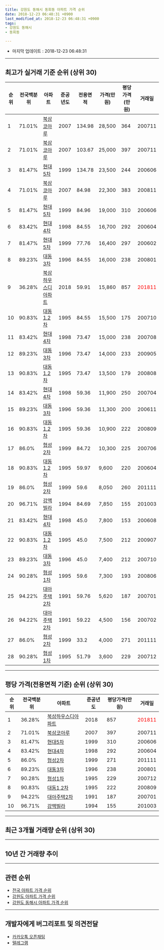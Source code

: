 ```yaml
---
title: 강원도 동해시 동회동 아파트 가격 순위
date: 2018-12-23 06:48:31 +0900
last_modified_at: 2018-12-23 06:48:31 +0900
tags:
- 강원도 동해시
- 동회동

---
```


* 마지막 업데이트 : 2018-12-23 06:48:31

---

## 최고가 실거래 기준 순위 (상위 30)


|순위|전국백분위|아파트|준공년도|전용면적|가격(만원)|평당가격(만원)|거래일|
|---|---|---|---|---|---|---|---|
|1|71.01%|[북삼코아루](https://search.naver.com/search.naver?query=%EA%B0%95%EC%9B%90%EB%8F%84+%EB%8F%99%ED%95%B4%EC%8B%9C+%EB%8F%99%ED%9A%8C%EB%8F%99+%EB%B6%81%EC%82%BC%EC%BD%94%EC%95%84%EB%A3%A8)|2007|134.98|28,500|364|200711|
|2|71.01%|[북삼코아루](https://search.naver.com/search.naver?query=%EA%B0%95%EC%9B%90%EB%8F%84+%EB%8F%99%ED%95%B4%EC%8B%9C+%EB%8F%99%ED%9A%8C%EB%8F%99+%EB%B6%81%EC%82%BC%EC%BD%94%EC%95%84%EB%A3%A8)|2007|103.67|25,000|397|200711|
|3|81.47%|[현대5차](https://search.naver.com/search.naver?query=%EA%B0%95%EC%9B%90%EB%8F%84+%EB%8F%99%ED%95%B4%EC%8B%9C+%EB%8F%99%ED%9A%8C%EB%8F%99+%ED%98%84%EB%8C%805%EC%B0%A8)|1999|134.78|23,500|244|200606|
|4|71.01%|[북삼코아루](https://search.naver.com/search.naver?query=%EA%B0%95%EC%9B%90%EB%8F%84+%EB%8F%99%ED%95%B4%EC%8B%9C+%EB%8F%99%ED%9A%8C%EB%8F%99+%EB%B6%81%EC%82%BC%EC%BD%94%EC%95%84%EB%A3%A8)|2007|84.98|22,300|383|200811|
|5|81.47%|[현대5차](https://search.naver.com/search.naver?query=%EA%B0%95%EC%9B%90%EB%8F%84+%EB%8F%99%ED%95%B4%EC%8B%9C+%EB%8F%99%ED%9A%8C%EB%8F%99+%ED%98%84%EB%8C%805%EC%B0%A8)|1999|84.96|19,000|310|200606|
|6|83.42%|[현대4차](https://search.naver.com/search.naver?query=%EA%B0%95%EC%9B%90%EB%8F%84+%EB%8F%99%ED%95%B4%EC%8B%9C+%EB%8F%99%ED%9A%8C%EB%8F%99+%ED%98%84%EB%8C%804%EC%B0%A8)|1998|84.55|16,700|292|200604|
|7|81.47%|[현대5차](https://search.naver.com/search.naver?query=%EA%B0%95%EC%9B%90%EB%8F%84+%EB%8F%99%ED%95%B4%EC%8B%9C+%EB%8F%99%ED%9A%8C%EB%8F%99+%ED%98%84%EB%8C%805%EC%B0%A8)|1999|77.76|16,400|297|200602|
|8|89.23%|[대동3차](https://search.naver.com/search.naver?query=%EA%B0%95%EC%9B%90%EB%8F%84+%EB%8F%99%ED%95%B4%EC%8B%9C+%EB%8F%99%ED%9A%8C%EB%8F%99+%EB%8C%80%EB%8F%993%EC%B0%A8)|1996|84.55|16,000|238|200801|
|9|36.28%|[북삼하우스디아파트](https://search.naver.com/search.naver?query=%EA%B0%95%EC%9B%90%EB%8F%84+%EB%8F%99%ED%95%B4%EC%8B%9C+%EB%8F%99%ED%9A%8C%EB%8F%99+%EB%B6%81%EC%82%BC%ED%95%98%EC%9A%B0%EC%8A%A4%EB%94%94%EC%95%84%ED%8C%8C%ED%8A%B8)|2018|59.91|15,860|857|<span style="color:red">201811</span>|
|10|90.83%|[대동1,2차](https://search.naver.com/search.naver?query=%EA%B0%95%EC%9B%90%EB%8F%84+%EB%8F%99%ED%95%B4%EC%8B%9C+%EB%8F%99%ED%9A%8C%EB%8F%99+%EB%8C%80%EB%8F%991%2C2%EC%B0%A8)|1995|84.55|15,500|175|200710|
|11|83.42%|[현대4차](https://search.naver.com/search.naver?query=%EA%B0%95%EC%9B%90%EB%8F%84+%EB%8F%99%ED%95%B4%EC%8B%9C+%EB%8F%99%ED%9A%8C%EB%8F%99+%ED%98%84%EB%8C%804%EC%B0%A8)|1998|73.47|15,000|238|200708|
|12|89.23%|[대동3차](https://search.naver.com/search.naver?query=%EA%B0%95%EC%9B%90%EB%8F%84+%EB%8F%99%ED%95%B4%EC%8B%9C+%EB%8F%99%ED%9A%8C%EB%8F%99+%EB%8C%80%EB%8F%993%EC%B0%A8)|1996|73.47|14,000|233|200905|
|13|90.83%|[대동1,2차](https://search.naver.com/search.naver?query=%EA%B0%95%EC%9B%90%EB%8F%84+%EB%8F%99%ED%95%B4%EC%8B%9C+%EB%8F%99%ED%9A%8C%EB%8F%99+%EB%8C%80%EB%8F%991%2C2%EC%B0%A8)|1995|73.47|13,500|179|200808|
|14|83.42%|[현대4차](https://search.naver.com/search.naver?query=%EA%B0%95%EC%9B%90%EB%8F%84+%EB%8F%99%ED%95%B4%EC%8B%9C+%EB%8F%99%ED%9A%8C%EB%8F%99+%ED%98%84%EB%8C%804%EC%B0%A8)|1998|59.36|11,900|250|200704|
|15|89.23%|[대동3차](https://search.naver.com/search.naver?query=%EA%B0%95%EC%9B%90%EB%8F%84+%EB%8F%99%ED%95%B4%EC%8B%9C+%EB%8F%99%ED%9A%8C%EB%8F%99+%EB%8C%80%EB%8F%993%EC%B0%A8)|1996|59.36|11,300|200|200611|
|16|90.83%|[대동1,2차](https://search.naver.com/search.naver?query=%EA%B0%95%EC%9B%90%EB%8F%84+%EB%8F%99%ED%95%B4%EC%8B%9C+%EB%8F%99%ED%9A%8C%EB%8F%99+%EB%8C%80%EB%8F%991%2C2%EC%B0%A8)|1995|59.36|10,900|222|200809|
|17|86.0%|[협성2차](https://search.naver.com/search.naver?query=%EA%B0%95%EC%9B%90%EB%8F%84+%EB%8F%99%ED%95%B4%EC%8B%9C+%EB%8F%99%ED%9A%8C%EB%8F%99+%ED%98%91%EC%84%B12%EC%B0%A8)|1999|84.72|10,300|225|200706|
|18|90.83%|[대동1,2차](https://search.naver.com/search.naver?query=%EA%B0%95%EC%9B%90%EB%8F%84+%EB%8F%99%ED%95%B4%EC%8B%9C+%EB%8F%99%ED%9A%8C%EB%8F%99+%EB%8C%80%EB%8F%991%2C2%EC%B0%A8)|1995|59.97|9,600|220|200604|
|19|86.0%|[협성2차](https://search.naver.com/search.naver?query=%EA%B0%95%EC%9B%90%EB%8F%84+%EB%8F%99%ED%95%B4%EC%8B%9C+%EB%8F%99%ED%9A%8C%EB%8F%99+%ED%98%91%EC%84%B12%EC%B0%A8)|1999|59.6|8,050|260|201111|
|20|96.71%|[강맥빌라](https://search.naver.com/search.naver?query=%EA%B0%95%EC%9B%90%EB%8F%84+%EB%8F%99%ED%95%B4%EC%8B%9C+%EB%8F%99%ED%9A%8C%EB%8F%99+%EA%B0%95%EB%A7%A5%EB%B9%8C%EB%9D%BC)|1994|84.69|7,850|155|201003|
|21|83.42%|[현대4차](https://search.naver.com/search.naver?query=%EA%B0%95%EC%9B%90%EB%8F%84+%EB%8F%99%ED%95%B4%EC%8B%9C+%EB%8F%99%ED%9A%8C%EB%8F%99+%ED%98%84%EB%8C%804%EC%B0%A8)|1998|45.0|7,800|153|200608|
|22|90.83%|[대동1,2차](https://search.naver.com/search.naver?query=%EA%B0%95%EC%9B%90%EB%8F%84+%EB%8F%99%ED%95%B4%EC%8B%9C+%EB%8F%99%ED%9A%8C%EB%8F%99+%EB%8C%80%EB%8F%991%2C2%EC%B0%A8)|1995|45.0|7,500|212|200907|
|23|89.23%|[대동3차](https://search.naver.com/search.naver?query=%EA%B0%95%EC%9B%90%EB%8F%84+%EB%8F%99%ED%95%B4%EC%8B%9C+%EB%8F%99%ED%9A%8C%EB%8F%99+%EB%8C%80%EB%8F%993%EC%B0%A8)|1996|45.0|7,400|212|200710|
|24|90.28%|[협성1차](https://search.naver.com/search.naver?query=%EA%B0%95%EC%9B%90%EB%8F%84+%EB%8F%99%ED%95%B4%EC%8B%9C+%EB%8F%99%ED%9A%8C%EB%8F%99+%ED%98%91%EC%84%B11%EC%B0%A8)|1995|59.6|7,300|193|200806|
|25|94.22%|[대아주택2차](https://search.naver.com/search.naver?query=%EA%B0%95%EC%9B%90%EB%8F%84+%EB%8F%99%ED%95%B4%EC%8B%9C+%EB%8F%99%ED%9A%8C%EB%8F%99+%EB%8C%80%EC%95%84%EC%A3%BC%ED%83%9D2%EC%B0%A8)|1991|59.76|5,620|187|200701|
|26|94.22%|[대아주택2차](https://search.naver.com/search.naver?query=%EA%B0%95%EC%9B%90%EB%8F%84+%EB%8F%99%ED%95%B4%EC%8B%9C+%EB%8F%99%ED%9A%8C%EB%8F%99+%EB%8C%80%EC%95%84%EC%A3%BC%ED%83%9D2%EC%B0%A8)|1991|59.22|4,500|156|200702|
|27|86.0%|[협성2차](https://search.naver.com/search.naver?query=%EA%B0%95%EC%9B%90%EB%8F%84+%EB%8F%99%ED%95%B4%EC%8B%9C+%EB%8F%99%ED%9A%8C%EB%8F%99+%ED%98%91%EC%84%B12%EC%B0%A8)|1999|33.2|4,000|271|201111|
|28|90.28%|[협성1차](https://search.naver.com/search.naver?query=%EA%B0%95%EC%9B%90%EB%8F%84+%EB%8F%99%ED%95%B4%EC%8B%9C+%EB%8F%99%ED%9A%8C%EB%8F%99+%ED%98%91%EC%84%B11%EC%B0%A8)|1995|51.79|3,600|229|200712|


---

## 평당 가격(전용면적 기준) 순위 (상위 30)


|순위|전국백분위|아파트|준공년도|평당가격(만원)|거래일|
|---|---|---|---|---|---|
|1|36.28%|[북삼하우스디아파트](https://search.naver.com/search.naver?query=%EA%B0%95%EC%9B%90%EB%8F%84+%EB%8F%99%ED%95%B4%EC%8B%9C+%EB%8F%99%ED%9A%8C%EB%8F%99+%EB%B6%81%EC%82%BC%ED%95%98%EC%9A%B0%EC%8A%A4%EB%94%94%EC%95%84%ED%8C%8C%ED%8A%B8)|2018|857|<span style="color:red">201811</span>|
|2|71.01%|[북삼코아루](https://search.naver.com/search.naver?query=%EA%B0%95%EC%9B%90%EB%8F%84+%EB%8F%99%ED%95%B4%EC%8B%9C+%EB%8F%99%ED%9A%8C%EB%8F%99+%EB%B6%81%EC%82%BC%EC%BD%94%EC%95%84%EB%A3%A8)|2007|397|200711|
|3|81.47%|[현대5차](https://search.naver.com/search.naver?query=%EA%B0%95%EC%9B%90%EB%8F%84+%EB%8F%99%ED%95%B4%EC%8B%9C+%EB%8F%99%ED%9A%8C%EB%8F%99+%ED%98%84%EB%8C%805%EC%B0%A8)|1999|310|200606|
|4|83.42%|[현대4차](https://search.naver.com/search.naver?query=%EA%B0%95%EC%9B%90%EB%8F%84+%EB%8F%99%ED%95%B4%EC%8B%9C+%EB%8F%99%ED%9A%8C%EB%8F%99+%ED%98%84%EB%8C%804%EC%B0%A8)|1998|292|200604|
|5|86.0%|[협성2차](https://search.naver.com/search.naver?query=%EA%B0%95%EC%9B%90%EB%8F%84+%EB%8F%99%ED%95%B4%EC%8B%9C+%EB%8F%99%ED%9A%8C%EB%8F%99+%ED%98%91%EC%84%B12%EC%B0%A8)|1999|271|201111|
|6|89.23%|[대동3차](https://search.naver.com/search.naver?query=%EA%B0%95%EC%9B%90%EB%8F%84+%EB%8F%99%ED%95%B4%EC%8B%9C+%EB%8F%99%ED%9A%8C%EB%8F%99+%EB%8C%80%EB%8F%993%EC%B0%A8)|1996|238|200801|
|7|90.28%|[협성1차](https://search.naver.com/search.naver?query=%EA%B0%95%EC%9B%90%EB%8F%84+%EB%8F%99%ED%95%B4%EC%8B%9C+%EB%8F%99%ED%9A%8C%EB%8F%99+%ED%98%91%EC%84%B11%EC%B0%A8)|1995|229|200712|
|8|90.83%|[대동1,2차](https://search.naver.com/search.naver?query=%EA%B0%95%EC%9B%90%EB%8F%84+%EB%8F%99%ED%95%B4%EC%8B%9C+%EB%8F%99%ED%9A%8C%EB%8F%99+%EB%8C%80%EB%8F%991%2C2%EC%B0%A8)|1995|222|200809|
|9|94.22%|[대아주택2차](https://search.naver.com/search.naver?query=%EA%B0%95%EC%9B%90%EB%8F%84+%EB%8F%99%ED%95%B4%EC%8B%9C+%EB%8F%99%ED%9A%8C%EB%8F%99+%EB%8C%80%EC%95%84%EC%A3%BC%ED%83%9D2%EC%B0%A8)|1991|187|200701|
|10|96.71%|[강맥빌라](https://search.naver.com/search.naver?query=%EA%B0%95%EC%9B%90%EB%8F%84+%EB%8F%99%ED%95%B4%EC%8B%9C+%EB%8F%99%ED%9A%8C%EB%8F%99+%EA%B0%95%EB%A7%A5%EB%B9%8C%EB%9D%BC)|1994|155|201003|


---

## 최근 3개월 거래량 순위 (상위 30)


<div style="width:100%;">
    <canvas id="deal_count_ranking" height="250"></canvas>
</div>


<script>
new Chart(document.getElementById("deal_count_ranking"), {
    type: 'horizontalBar',
    data: {
        labels: ['대동1,2차', '북삼코아루', '현대4차', '현대5차', '대동3차', '협성1차', '협성2차', '북삼하우스디아파트'],
        datasets: [{
            label: '실거래 수',
            data: [4, 4, 3, 3, 3, 1, 1, 1],
            borderColor: "rgba(255, 0, 128, 1)",
            backgroundColor: "rgba(255, 0, 128, 0.5)",
            fill: false,
        }]
    },
    options: {
        responsive: true,
        title: {
            display: true,
            text: '최근 3개월 거래량 순위'
        },
        tooltips: {
            mode: 'index',
            intersect: false,
            callbacks: {
                title: function(tooltipItems, data) {
                    return "실거래 수:";
                },
                label: function(tooltipItem, data) {
                    return data.labels[tooltipItem.index] + ": " + tooltipItem.xLabel;
                }
            }
        },
        hover: {
            mode: 'nearest',
            intersect: true
        },
        scales: {
            xAxes: [{
                display: true,
                scaleLabel: {
                    display: true,
                    labelString: '실거래 수'
                },
                ticks: {
                    suggestedMin: 0,
                }
            }],
            yAxes: [{
                display: true,
                ticks: {
                    autoSkip: false,
                    callback: function(value, index, values) {
                        if (value.length > 15)
                            return value.substr(0, 13) + "...";
                        else
                            return value;
                    }
                },
                scaleLabel: {
                    display: false,
                }
            }]
        }
    }
});

</script>


---

## 10년 간 거래량 추이


<div style="width:100%;">
    <canvas id="deal_progress" height="250"></canvas>
</div>

<script>
new Chart(document.getElementById("deal_progress"), {
    type: 'line',
    data: {
        labels: ['200812','200901','200902','200903','200904','200905','200906','200907','200908','200909','200910','200911','200912','201001','201002','201003','201004','201005','201006','201007','201008','201009','201010','201011','201012','201101','201102','201103','201104','201105','201106','201107','201108','201109','201110','201111','201112','201201','201202','201203','201204','201205','201206','201207','201208','201209','201210','201211','201212','201301','201302','201303','201304','201305','201306','201307','201308','201309','201310','201311','201312','201401','201402','201403','201404','201405','201406','201407','201408','201409','201410','201411','201412','201501','201502','201503','201504','201505','201506','201507','201508','201509','201510','201511','201512','201601','201602','201603','201604','201605','201606','201607','201608','201609','201610','201611','201612','201701','201702','201703','201704','201705','201706','201707','201708','201709','201710','201711','201712','201801','201802','201803','201804','201805','201806','201807','201808','201809','201810','201811','201812'],
        datasets: [{
            label: '실거래 수',
            pointRadius: 1,
            data: [10, 2, 17, 17, 20, 7, 12, 11, 8, 13, 15, 7, 18, 12, 18, 12, 15, 10, 13, 6, 11, 10, 15, 6, 11, 26, 14, 28, 15, 18, 10, 13, 12, 16, 21, 21, 14, 7, 13, 17, 18, 15, 16, 10, 3, 9, 16, 10, 6, 6, 14, 18, 11, 13, 13, 3, 4, 5, 12, 15, 6, 9, 8, 19, 10, 6, 6, 13, 17, 11, 8, 15, 6, 16, 15, 20, 16, 15, 10, 9, 8, 10, 10, 10, 6, 9, 8, 18, 12, 11, 10, 7, 16, 14, 15, 11, 16, 6, 16, 10, 11, 11, 15, 8, 5, 13, 10, 13, 9, 8, 9, 15, 6, 11, 5, 14, 6, 7, 9, 8, 3],
            borderColor: "rgba(255, 201, 14, 1)",
            backgroundColor: "rgba(255, 201, 14, 0.5)",
            fill: true,
        }]
    },
    options: {
        responsive: true,
        title: {
            display: true,
            text: '10년간 거래량 추이'
        },
        tooltips: {
            mode: 'index',
            intersect: false,
        },
        hover: {
            mode: 'nearest',
            intersect: true
        },
        scales: {
            xAxes: [{
                display: true,
                scaleLabel: {
                    display: true,
                    labelString: '년/월'
                }
            }],
            yAxes: [{
                display: true,
                ticks: {
                    suggestedMin: 0,
                },
                scaleLabel: {
                    display: true,
                    labelString: '실거래 수'
                }
            }]
        }
    }
});

</script>


---

## 관련 순위

- [전국 아파트 가격 순위](https://inasie.github.io/apt-ranking/전국)
- [강원도 아파트 가격 순위](https://inasie.github.io/apt-ranking/강원도)
- [강원도 동해시 아파트 가격 순위](https://inasie.github.io/apt-ranking/강원도-동해시)


---

## 개발자에게 버그리포트 및 의견전달

- [카카오톡 오픈채팅](https://open.kakao.com/o/gLJUAP4)
- [텔레그램](https://t.me/inasie)

